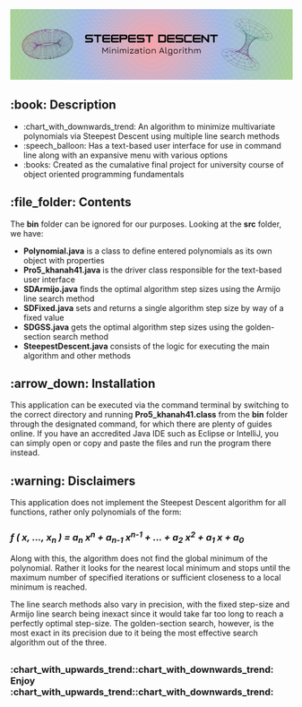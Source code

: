 <!DOCTYPE html>
<html>
<head>
  <meta charset="UTF-8">
</head>
<body>
  <img src="https://github.com/AK-147/Steepest-Descent/blob/main/SD%20Banner.png?raw=true" alt="Banner"/>
  
  <h2>:book: Description</h2>
  <ul>
    <li>:chart_with_downwards_trend: An algorithm to minimize multivariate polynomials via Steepest Descent using multiple line search methods</li>
    <li>:speech_balloon: Has a text-based user interface for use in command line along with an expansive menu with various options</li>
    <li>:books: Created as the cumalative final project for university course of object oriented programming fundamentals</li>
  </ul>

  <h2>:file_folder: Contents</h2>
  <p>The <strong>bin</strong> folder can be ignored for our purposes. Looking at the <strong>src</strong> folder, we have:</p>
  <ul>
    <li><strong>Polynomial.java</strong> is a class to define entered polynomials as its own object with properties</li>
    <li><strong>Pro5_khanah41.java</strong> is the driver class responsible for the text-based user interface</li>
    <li><strong>SDArmijo.java</strong> finds the optimal algorithm step sizes using the Armijo line search method</li>
    <li><strong>SDFixed.java</strong> sets and returns a single algorithm step size by way of a fixed value</li>
    <li><strong>SDGSS.java</strong> gets the optimal algorithm step sizes using the golden-section search method</li>
    <li><strong>SteepestDescent.java</strong> consists of the logic for executing the main algorithm and other methods</li>
  </ul>

  <h2>:arrow_down: Installation</h2>
  <p>
    This application can be executed via the command terminal by switching to the correct directory and running <strong>Pro5_khanah41.class</strong>
    from the <strong>bin</strong> folder through the designated command, for which there are plenty of guides online. If you have an accredited
    Java IDE such as Eclipse or IntelliJ, you can simply open or copy and paste the files and run the program there instead.
  </p>
  
  <h2>:warning: Disclaimers</h2>
  <p>This application does not implement the Steepest Descent algorithm for all functions, rather only polynomials of the form:</p>
  <h3>
    <em>f ( x, ..., x<sub>n</sub> ) = a<sub>n</sub> x<sup>n</sup> + a<sub>n-1</sub> x<sup>n-1</sup> + ... + a<sub>2</sub> x<sup>2</sup> + a<sub>1</sub> x + a<sub>0</sub></em>
  </h3>
  <p>
    Along with this, the algorithm does not find the global minimum of the polynomial. Rather it looks for the nearest local minimum
    and stops until the maximum number of specified iterations or sufficient closeness to a local minimum is reached.
  </p>
  <p>
    The line search methods also vary in precision, with the fixed step-size and Armijo line search being inexact since it would take
    far too long to reach a perfectly optimal step-size. The golden-section search, however, is the most exact in its precision due to
    it being the most effective search algorithm out of the three.
  </p>
  <h2></h2>
  <h3>:chart_with_upwards_trend::chart_with_downwards_trend: Enjoy :chart_with_upwards_trend::chart_with_downwards_trend:</h3>
</body>
</html>
